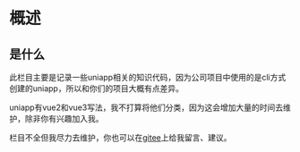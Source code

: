 # 概述

## 是什么
此栏目主要是记录一些uniapp相关的知识代码，因为公司项目中使用的是cli方式创建的uniapp，所以和你们的项目大概有点差异。

uniapp有vue2和vue3写法，我不打算将他们分类，因为这会增加大量的时间去维护，除非你有兴趣加入我。

栏目不全但我尽力去维护，你也可以在[gitee](https://gitee.com/zeminga/vlog)上给我留言、建议。
